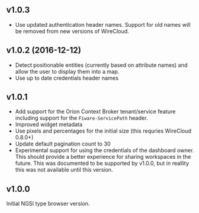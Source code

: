 ## v1.0.3

- Use updated authentication header names. Support for old names will be removed
  from new versions of WireCloud.

## v1.0.2 (2016-12-12)

- Detect positionable entities (currently based on attribute names) and allow
  the user to display them into a map.
- Use up to date credentials header names

## v1.0.1

- Add support for the Orion Context Broker tenant/service feature including
  support for the `Fiware-ServicePath` header.
- Improved widget metadata
- Use pixels and percentages for the initial size (this requries WireCloud 0.8.0+)
- Update default pagination count to 30
- Experimental support for using the credentials of the dashboard owner. This
  should provide a better experience for sharing workspaces in the future. This
  was documented to be supported by v1.0.0, but in reallity this was not
  available until this version.


## v1.0.0

Initial NGSI type browser version.

